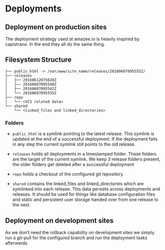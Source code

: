 # Deployments

## Deployment on production sites

The deployment strategy used at amazee.io is heavily inspired by capistrano. In the end they all do the same thing.

## Filesystem Structure

```
├── public_html -> /var/www/site_name/releases/20160607095555Z/
├── releases
│   ├── 20160612075028Z
│   ├── 20160607095540Z
│   ├── 20160607095542Z
│   └── 20160607095555Z
├── repo
│   └── <VCS related data>
└── shared
    └── <linked_files and linked_directories>
```

### Folders

- `public_html` is a symlink pointing to the latest release. This symlink is updated at the end of a successful deployment. If the deployment fails in any step the current symlink still points to the old release.

- `releases` holds all deployments in a timestamped folder. These folders are the target of the current symlink. We keep 3 release folders present, the older folders get deleted after a successful deployment

- `repo` holds a checkout of the configured git repository.

- `shared` contains the linked_files and linked_directories which are symlinked into each release. This data persists across deployments and releases. It should be used for things like database configuration files and static and persistent user storage handed over from one release to the next.

## Deployment on development sites
As we don't need the rollback capability on development sites we simply run a git-pull for the configured branch and run the deployment tasks afterwards.
